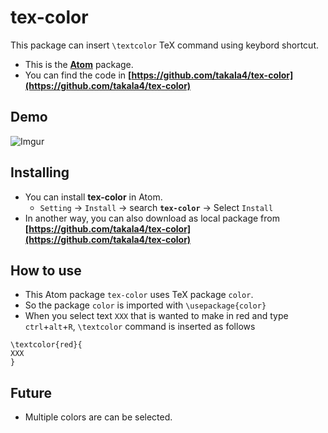# tex-color

This package can insert `\textcolor` TeX command using keybord shortcut.

* This is the **[Atom](https://atom.io/)** package.
* You can find the code in **[https://github.com/takala4/tex-color](https://github.com/takala4/tex-color)**

## Demo

![Imgur](https://i.imgur.com/55Ij80M.gif)


## Installing

* You can install **tex-color** in Atom.
    * `Setting` -> `Install` -> search **`tex-color`** -> Select `Install`
* In another way, you can also download as local package from **[https://github.com/takala4/tex-color](https://github.com/takala4/tex-color)**


## How to use

* This Atom package `tex-color` uses TeX package `color`.
* So the package `color` is imported with  `\usepackage{color}`
* When you select text `XXX` that is wanted to make in red and type `ctrl`+`alt`+`R`,  `\textcolor` command is inserted as follows

```
\textcolor{red}{
XXX
}
```

## Future

* Multiple colors are can be selected.
